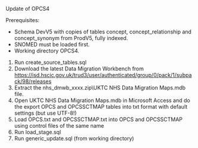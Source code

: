 Update of OPCS4

Prerequisites:
- Schema DevV5 with copies of tables concept, concept_relationship and concept_synonym from ProdV5, fully indexed. 
- SNOMED must be loaded first.
- Working directory OPCS4.

1. Run create_source_tables.sql
2. Download the latest Data Migration Workbench from https://isd.hscic.gov.uk/trud3/user/authenticated/group/0/pack/1/subpack/98/releases
3. Extract the nhs_dmwb_xxxx.zip\UKTC NHS Data Migration Maps.mdb file.
4. Open UKTC NHS Data Migration Maps.mdb in Microsoft Access and do the export OPCS and OPCSSCTMAP tables into txt format with default settings (but use UTF-8!)
5. Load OPCS.txt and OPCSSCTMAP.txt into OPCS and OPCSSCTMAP using control files of the same name
6. Run load_stage.sql
7. Run generic_update.sql (from working directory)